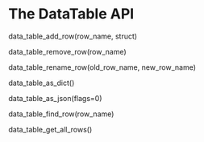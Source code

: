 # The DataTable API

data_table_add_row(row_name, struct)

data_table_remove_row(row_name)

data_table_rename_row(old_row_name, new_row_name)

data_table_as_dict()

data_table_as_json(flags=0)

data_table_find_row(row_name)

data_table_get_all_rows()
